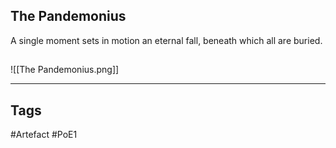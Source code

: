## The Pandemonius
A single moment sets in motion an eternal fall,
beneath which all are buried.
##
![[The Pandemonius.png]]

---
## Tags
#Artefact
#PoE1